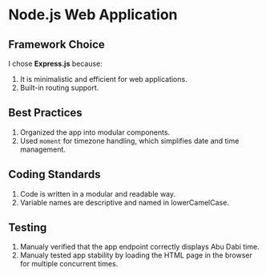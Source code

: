 # Node.js Web Application

## Framework Choice
I chose **Express.js** because:
1. It is minimalistic and efficient for web applications.
2. Built-in routing support.

## Best Practices
1. Organized the app into modular components.
2. Used `moment` for timezone handling, which simplifies date and time management.

## Coding Standards
1. Code is written in a modular and readable way.
2. Variable names are descriptive and named in lowerCamelCase.

## Testing
1. Manualy verified that the app endpoint correctly displays Abu Dabi time.
2. Manualy tested app stability by loading the HTML page in the browser for multiple concurrent times.

